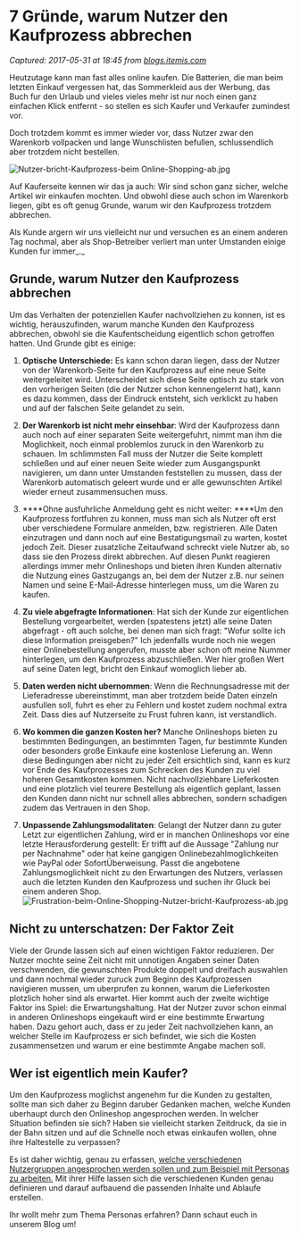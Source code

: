 # 7 Gründe, warum Nutzer den Kaufprozess abbrechen

_Captured: 2017-05-31 at 18:45 from [blogs.itemis.com](https://blogs.itemis.com/de/7-gr%C3%BCnde-warum-nutzer-den-kaufprozess-abbrechen?utm_source=hs_email&utm_medium=email&utm_content=52554399&_hsenc=p2ANqtz--5voQmR4o3Wkul4Q3jdWFgGtX9-Ajus_HfH_PpislMhUSrkrdDFXMT8wJ7UPrVBgjurNctzv6wyzYwKucktqiqakKvHQ&_hsmi=52553722)_

Heutzutage kann man fast alles online kaufen. Die Batterien, die man beim letzten Einkauf vergessen hat, das Sommerkleid aus der Werbung, das Buch fur den Urlaub und vieles vieles mehr ist nur noch einen ganz einfachen Klick entfernt - so stellen es sich Kaufer und Verkaufer zumindest vor.

Doch trotzdem kommt es immer wieder vor, dass Nutzer zwar den Warenkorb vollpacken und lange Wunschlisten befullen, schlussendlich aber trotzdem nicht bestellen.

![Nutzer-bricht-Kaufprozess-beim Online-Shopping-ab.jpg](https://blogs.itemis.com/hs-fs/hubfs/Blog/Usability/Online-Shopping-Zahlen-mit-Kreditkarte.jpg?t=1496243558067&width=2172&name=Online-Shopping-Zahlen-mit-Kreditkarte.jpg)

Auf Kauferseite kennen wir das ja auch: Wir sind schon ganz sicher, welche Artikel wir einkaufen mochten. Und obwohl diese auch schon im Warenkorb liegen, gibt es oft genug Grunde, warum wir den Kaufprozess trotzdem abbrechen.

Als Kunde argern wir uns vielleicht nur und versuchen es an einem anderen Tag nochmal, aber als Shop-Betreiber verliert man unter Umstanden einige Kunden fur immer_._

## **Grunde, warum Nutzer den Kaufprozess abbrechen**

Um das Verhalten der potenziellen Kaufer nachvollziehen zu konnen, ist es wichtig, herauszufinden, warum manche Kunden den Kaufprozess abbrechen, obwohl sie die Kaufentscheidung eigentlich schon getroffen hatten. Und Grunde gibt es einige:

  1. **Optische Unterschiede:** Es kann schon daran liegen, dass der Nutzer von der Warenkorb-Seite fur den Kaufprozess auf eine neue Seite weitergeleitet wird. Unterscheidet sich diese Seite optisch zu stark von den vorherigen Seiten (die der Nutzer schon kennengelernt hat), kann es dazu kommen, dass der Eindruck entsteht, sich verklickt zu haben und auf der falschen Seite gelandet zu sein.  
  

  2. **Der Warenkorb ist nicht mehr einsehbar**: Wird der Kaufprozess dann auch noch auf einer separaten Seite weitergefuhrt, nimmt man ihm die Moglichkeit, noch einmal problemlos zuruck in den Warenkorb zu schauen. Im schlimmsten Fall muss der Nutzer die Seite komplett schließen und auf einer neuen Seite wieder zum Ausgangspunkt navigieren, um dann unter Umstanden feststellen zu mussen, dass der Warenkorb automatisch geleert wurde und er alle gewunschten Artikel wieder erneut zusammensuchen muss.   
  

  3. ****Ohne ausfuhrliche Anmeldung geht es nicht weiter: ****Um den Kaufprozess fortfuhren zu konnen, muss man sich als Nutzer oft erst uber verschiedene Formulare anmelden, bzw. registrieren. Alle Daten einzutragen und dann noch auf eine Bestatigungsmail zu warten, kostet jedoch Zeit. Dieser zusatzliche Zeitaufwand schreckt viele Nutzer ab, so dass sie den Prozess direkt abbrechen. Auf diesen Punkt reagieren allerdings immer mehr Onlineshops und bieten ihren Kunden alternativ die Nutzung eines Gastzugangs an, bei dem der Nutzer z.B. nur seinen Namen und seine E-Mail-Adresse hinterlegen muss, um die Waren zu kaufen.  
  

  4. **Zu viele abgefragte Informationen**: Hat sich der Kunde zur eigentlichen Bestellung vorgearbeitet, werden (spatestens jetzt) alle seine Daten abgefragt - oft auch solche, bei denen man sich fragt: "Wofur sollte ich diese Information preisgeben?" Ich jedenfalls wurde noch nie wegen einer Onlinebestellung angerufen, musste aber schon oft meine Nummer hinterlegen, um den Kaufprozess abzuschließen. Wer hier großen Wert auf seine Daten legt, bricht den Einkauf womoglich lieber ab.  
  

  5. **Daten werden nicht ubernommen**: Wenn die Rechnungsadresse mit der Lieferadresse ubereinstimmt, man aber trotzdem beide Daten einzeln ausfullen soll, fuhrt es eher zu Fehlern und kostet zudem nochmal extra Zeit. Dass dies auf Nutzerseite zu Frust fuhren kann, ist verstandlich.  
  

  6. **Wo kommen die ganzen Kosten her?** Manche Onlineshops bieten zu bestimmten Bedingungen, an bestimmten Tagen, fur bestimmte Kunden oder besonders große Einkaufe eine kostenlose Lieferung an. Wenn diese Bedingungen aber nicht zu jeder Zeit ersichtlich sind, kann es kurz vor Ende des Kaufprozesses zum Schrecken des Kunden zu viel hoheren Gesamtkosten kommen. Nicht nachvollziehbare Lieferkosten und eine plotzlich viel teurere Bestellung als eigentlich geplant, lassen den Kunden dann nicht nur schnell alles abbrechen, sondern schadigen zudem das Vertrauen in den Shop.  
  

  7. **Unpassende Zahlungsmodalitaten**: Gelangt der Nutzer dann zu guter Letzt zur eigentlichen Zahlung, wird er in manchen Onlineshops vor eine letzte Herausforderung gestellt: Er trifft auf die Aussage "Zahlung nur per Nachnahme" oder hat keine gangigen Onlinebezahlmoglichkeiten wie PayPal oder SofortÜberweisung. Passt die angebotene Zahlungsmoglichkeit nicht zu den Erwartungen des Nutzers, verlassen auch die letzten Kunden den Kaufprozess und suchen ihr Gluck bei einem anderen Shop.
![Frustration-beim-Online-Shopping-Nutzer-bricht-Kaufprozess-ab.jpg](https://blogs.itemis.com/hs-fs/hubfs/Blog/Usability/Frustration-beim-Online-Shopping.jpg?t=1496243558067&width=2172&name=Frustration-beim-Online-Shopping.jpg)

## **Nicht zu unterschatzen: Der Faktor Zeit**

Viele der Grunde lassen sich auf einen wichtigen Faktor reduzieren. Der Nutzer mochte seine Zeit nicht mit unnotigen Angaben seiner Daten verschwenden, die gewunschten Produkte doppelt und dreifach auswahlen und dann nochmal wieder zuruck zum Beginn des Kaufprozessen navigieren mussen, um uberprufen zu konnen, warum die Lieferkosten plotzlich hoher sind als erwartet. Hier kommt auch der zweite wichtige Faktor ins Spiel: die Erwartungshaltung. Hat der Nutzer zuvor schon einmal in anderen Onlineshops eingekauft wird er eine bestimmte Erwartung haben. Dazu gehort auch, dass er zu jeder Zeit nachvollziehen kann, an welcher Stelle im Kaufprozess er sich befindet, wie sich die Kosten zusammensetzen und warum er eine bestimmte Angabe machen soll.

## **Wer ist eigentlich mein Kaufer?**

Um den Kaufprozess moglichst angenehm fur die Kunden zu gestalten, sollte man sich daher zu Beginn daruber Gedanken machen, welche Kunden uberhaupt durch den Onlineshop angesprochen werden. In welcher Situation befinden sie sich? Haben sie vielleicht starken Zeitdruck, da sie in der Bahn sitzen und auf die Schnelle noch etwas einkaufen wollen, ohne ihre Haltestelle zu verpassen?

Es ist daher wichtig, genau zu erfassen, [welche verschiedenen Nutzergruppen angesprochen werden sollen und zum Beispiel mit Personas zu arbeiten.](https://blogs.itemis.com/de/personas-definition-potenziale-und-erstellung) Mit ihrer Hilfe lassen sich die verschiedenen Kunden genau definieren und darauf aufbauend die passenden Inhalte und Ablaufe erstellen.

Ihr wollt mehr zum Thema Personas erfahren? Dann schaut euch in unserem Blog um!

